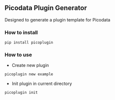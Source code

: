 ## Picodata Plugin Generator

Designed to generate a plugin template for Picodata


### How to install
```
pip install picoplugin
```

### How to use

* Create new plugin
```sh
picoplugin new example
```

* Init plugin in current directory
```sh
picoplugin init
```
